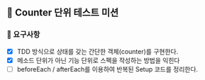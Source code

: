 ## 🚀 Counter 단위 테스트 미션

### 🎯 요구사항

- [x] TDD 방식으로 상태를 갖는 간단한 객체(counter)를 구현한다.
- [x] 메소드 단위가 아닌 기능 단위로 스펙을 작성하는 방법을 익힌다
- [ ] beforeEach / afterEach를 이용하여 반복된 Setup 코드를 정리한다.
